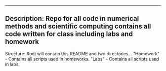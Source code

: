 ---------------------------------------------------------------
Description:
Repo for all code in numerical methods and scientific computing
contains all code written for class including labs and homework
---------------------------------------------------------------
Structure:
Root will contain this README and two directories...
"Homework" - Contains all scripts used in homeworks.
"Labs" - Contains all scripts used in labs.
